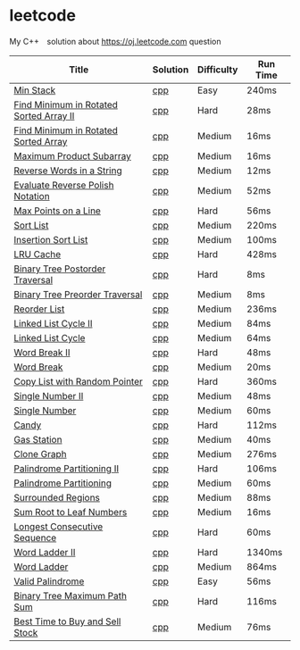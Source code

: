 leetcode
========

My C++　solution about https://oj.leetcode.com question 

| Title | Solution | Difficulty | Run Time |
| ----- | -------- | ---------- | -------- |
|[Min Stack](https://oj.leetcode.com/problems/min-stack/)| [cpp](./src/MinStack.cpp)|Easy|240ms|
|[Find Minimum in Rotated Sorted Array II](https://oj.leetcode.com/problems/find-minimum-in-rotated-sorted-array-ii/)| [cpp](./src/Find_Minimum_in_Rotated_Sorted_Array_II.cpp)|Hard|28ms|
|[Find Minimum in Rotated Sorted Array](https://oj.leetcode.com/problems/find-minimum-in-rotated-sorted-array/)| [cpp](./src/Find_Minimum_in_Rotated_Sorted_Array.cpp)|Medium|16ms|
|[Maximum Product Subarray](https://oj.leetcode.com/problems/maximum-product-subarray/)| [cpp](./src/Maximum_Product_Subarray.cpp)|Medium|16ms|
|[Reverse Words in a String](https://oj.leetcode.com/problems/reverse-words-in-a-string/)| [cpp](./src/Reverse_Words_in_a_String.cpp)|Medium|12ms|
|[Evaluate Reverse Polish Notation](https://oj.leetcode.com/problems/evaluate-reverse-polish-notation/)| [cpp](./src/Evaluate_Reverse_Polish_Notation.cpp)|Medium|52ms|
|[Max Points on a Line](https://oj.leetcode.com/problems/max-points-on-a-line/)| [cpp](./src/Max_Points_on_a_Line.cpp)|Hard|56ms|
|[Sort List](https://oj.leetcode.com/problems/sort-list/)| [cpp](./src/Sort_List.cpp)|Medium|220ms|
|[Insertion Sort List](https://oj.leetcode.com/problems/insertion-sort-list/)| [cpp](./src/Insertion_Sort_List.cpp)|Medium|100ms|
|[LRU Cache](https://oj.leetcode.com/problems/lru-cache/)| [cpp](./src/LRU_Cache.cpp)|Hard|428ms|
|[Binary Tree Postorder Traversal](https://oj.leetcode.com/problems/binary-tree-postorder-traversal/)| [cpp](./src/Binary_Tree_Postorder_Traversal.cpp)|Hard|8ms|
|[Binary Tree Preorder Traversal](https://oj.leetcode.com/problems/binary-tree-preorder-traversal/)| [cpp](./src/Binary_Tree_Preorder_Traversal.cpp)|Medium|8ms|
|[Reorder List](https://oj.leetcode.com/problems/reorder-list/)| [cpp](./src/Reorder_List.cpp)|Medium|236ms|
|[Linked List Cycle II](https://oj.leetcode.com/problems/linked-list-cycle-ii/)| [cpp](./src/Linked_List_Cycle_II.cpp)|Medium|84ms|
|[Linked List Cycle](https://oj.leetcode.com/problems/linked-list-cycle/)| [cpp](./src/Linked_List_Cycle.cpp)|Medium|64ms|
|[Word Break II](https://oj.leetcode.com/problems/word-break-ii/)| [cpp](./src/Word_Break_II.cpp)|Hard|48ms|
|[Word Break](https://oj.leetcode.com/problems/word-break/)| [cpp](./src/Word_Break.cpp)|Medium|20ms|
|[Copy List with Random Pointer](https://oj.leetcode.com/problems/copy-list-with-random-pointer/)| [cpp](./src/Copy_List_with_Random_Pointer.cpp)|Hard|360ms|
|[Single Number II](https://oj.leetcode.com/problems/single-number-ii/)| [cpp](./src/Single_Number_II.cpp)|Medium|48ms|
|[Single Number](https://oj.leetcode.com/problems/word-break/)| [cpp](./src/Single_Number.cpp)|Medium|60ms|
|[Candy](https://oj.leetcode.com/problems/candy/)| [cpp](./src/Candy.cpp)|Hard|112ms|
|[Gas Station](https://oj.leetcode.com/problems/gas-station/)| [cpp](./src/Gas_Station.cpp)|Medium|40ms|
|[Clone Graph](https://oj.leetcode.com/problems/clone-graph/)| [cpp](./src/Clone_Graph.cpp)|Medium|276ms|
|[Palindrome Partitioning II ](https://oj.leetcode.com/problems/palindrome-partitioning-ii/)| [cpp](./src/Palindrome_Partitioning_II.cpp)|Hard|106ms|
|[Palindrome Partitioning](https://oj.leetcode.com/problems/palindrome-partitioning/)| [cpp](./src/Palindrome_Partitioning.cpp)|Medium|60ms|
|[Surrounded Regions](https://oj.leetcode.com/problems/surrounded-regions/)| [cpp](./src/Surrounded_Regions.cpp)|Medium|88ms|
|[Sum Root to Leaf Numbers](https://oj.leetcode.com/problems/sum-root-to-leaf-numbers/)| [cpp](./src/Sum_Root_to_Leaf_Numbers.cpp)|Medium|16ms|
|[Longest Consecutive Sequence](https://oj.leetcode.com/problems/longest-consecutive-sequence/)| [cpp](./src/Longest_Consecutive_Sequence.cpp)|Hard|60ms|
|[Word Ladder II](https://oj.leetcode.com/problems/word-ladder-ii/)| [cpp](./src/Word_Ladder_II.cpp)|Hard|1340ms|
|[Word Ladder](https://oj.leetcode.com/problems/word-ladder/)| [cpp](./src/Word_Ladder.cpp)|Medium|864ms|
|[Valid Palindrome](https://oj.leetcode.com/problems/valid-palindrome/)| [cpp](./src/Valid_Palindrome.cpp)|Easy|56ms|
|[Binary Tree Maximum Path Sum](https://oj.leetcode.com/problems/binary-tree-maximum-path-sum/)| [cpp](./src/Binary_Tree_Maximum_Path_Sum.cpp)|Hard|116ms|
|[Best Time to Buy and Sell Stock](https://oj.leetcode.com/problems/best-time-to-buy-and-sell-stock/)| [cpp](./src/Best_Time_to_Buy-and-Sell_Stock.cpp)|Medium|76ms|